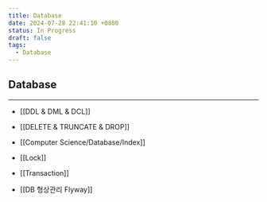 ```yaml
---
title: Database
date: 2024-07-28 22:41:10 +0800
status: In Progress
draft: false
tags:
  - Database
---
```

## Database
---
- [[DDL & DML & DCL]]
- [[DELETE & TRUNCATE & DROP]]
- [[Computer Science/Database/Index]]
- [[Lock]]
- [[Transaction]]

- [[DB 형상관리 Flyway]]

